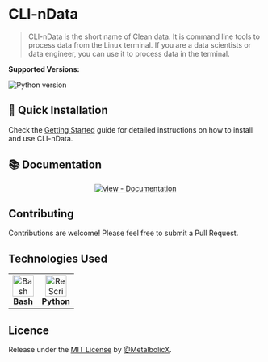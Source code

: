 # CLI-nData

> CLI-nData is the short name of Clean data. It is command line tools to process data from the Linux terminal. If you are a data scientists or data engineer, you can use it to process data in the terminal.

**Supported Versions:**

![Python version](https://img.shields.io/badge/Python-%3E%3D3.12.0-blue)

## 🚀 Quick Installation

Check the [Getting Started](https://metalbolicx.github.io/CLI-nData/) guide for detailed instructions on how to install and use CLI-nData.

## 📚 Documentation

<div align="center">

[![view - Documentation](https://img.shields.io/badge/view-Documentation-blue?style=for-the-badge)](https://metalbolicx.github.io/CLI-nData/)

</div>

## Contributing

Contributions are welcome! Please feel free to submit a Pull Request.

## Technologies Used

<table style="border: none;">
  <tr>
    <td align="center">
      <a href="https://www.gnu.org/software/bash/" target="_blank">
        <img src="https://bashlogo.com/img/logo/svg/full_colored_dark.svg" alt="Bash" width="42" height="42" /><br/>
        <b>Bash</b><br/>
      </a>
    </td>
    <td align="center">
      <a href="https://www.python.org/psf-landing/" target="_blank">
        <img src="https://s3.dualstack.us-east-2.amazonaws.com/pythondotorg-assets/media/files/python-logo-only.svg" alt="ReScript" width="42" height="42" /><br/>
        <b>Python</b><br/>
      </a>
    </td>
  </tr>
</table>

## Licence

Release under the [MIT License](/LICENSE) by [@MetalbolicX](https://github.com/MetalbolicX).